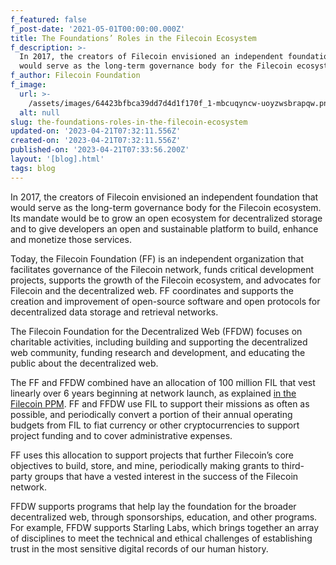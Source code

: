 ```yaml
---
f_featured: false
f_post-date: '2021-05-01T00:00:00.000Z'
title: The Foundations’ Roles in the Filecoin Ecosystem
f_description: >-
  In 2017, the creators of Filecoin envisioned an independent foundation that
  would serve as the long-term governance body for the Filecoin ecosystem. 
f_author: Filecoin Foundation
f_image:
  url: >-
    /assets/images/64423bfbca39dd7d4d1f170f_1-mbcuqyncw-uoyzwsbrapqw.png
  alt: null
slug: the-foundations-roles-in-the-filecoin-ecosystem
updated-on: '2023-04-21T07:32:11.556Z'
created-on: '2023-04-21T07:32:11.556Z'
published-on: '2023-04-21T07:33:56.200Z'
layout: '[blog].html'
tags: blog
---
```


In 2017, the creators of Filecoin envisioned an independent foundation that would serve as the long-term governance body for the Filecoin ecosystem. Its mandate would be to grow an open ecosystem for decentralized storage and to give developers an open and sustainable platform to build, enhance and monetize those services.

Today, the Filecoin Foundation (FF) is an independent organization that facilitates governance of the Filecoin network, funds critical development projects, supports the growth of the Filecoin ecosystem, and advocates for Filecoin and the decentralized web. FF coordinates and supports the creation and improvement of open-source software and open protocols for decentralized data storage and retrieval networks.

The Filecoin Foundation for the Decentralized Web (FFDW) focuses on charitable activities, including building and supporting the decentralized web community, funding research and development, and educating the public about the decentralized web.

The FF and FFDW combined have an allocation of 100 million FIL that vest linearly over 6 years beginning at network launch, as explained [in the Filecoin PPM](https://coinlist.co/assets/index/filecoin_2017_index/Protocol%20Labs%20-%20SAFT%20-%20Private%20Placement%20Memorandum-bbd65da01fdc4a15219c49ad20fb9e28681adec9fae744c41cccd124545c4c73.pdf). FF and FFDW use FIL to support their missions as often as possible, and periodically convert a portion of their annual operating budgets from FIL to fiat currency or other cryptocurrencies to support project funding and to cover administrative expenses.

FF uses this allocation to support projects that further Filecoin’s core objectives to build, store, and mine, periodically making grants to third-party groups that have a vested interest in the success of the Filecoin network.

FFDW supports programs that help lay the foundation for the broader decentralized web, through sponsorships, education, and other programs. For example, FFDW supports Starling Labs, which brings together an array of disciplines to meet the technical and ethical challenges of establishing trust in the most sensitive digital records of our human history.
